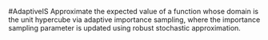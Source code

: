 #AdaptiveIS
Approximate the expected value of a function whose domain is the unit hypercube via adaptive importance sampling, where the importance sampling parameter is updated using robust stochastic approximation.

